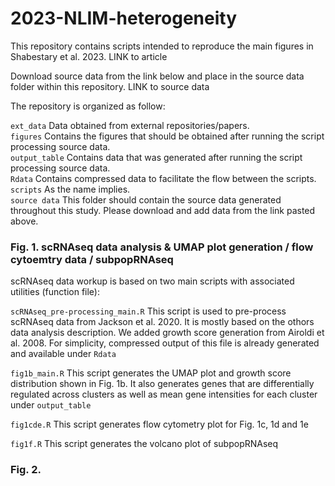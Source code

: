 # 2023-NLIM-heterogeneity

This repository contains scripts intended to reproduce the main figures in Shabestary et al. 2023. 
LINK to article

Download source data from the link below and place in the source data folder within this repository. 
LINK to source data

The repository is organized as follow:

`ext_data` Data obtained from external repositories/papers.  
`figures` Contains the figures that should be obtained after running the script processing source data.  
`output_table` Contains data that was generated after running the script processing source data.  
`Rdata` Contains compressed data to facilitate the flow between the scripts.  
`scripts` As the name implies.  
`source data` This folder should contain the source data generated throughout this study. Please download and add data from the link pasted above.  

### Fig. 1. scRNAseq data analysis & UMAP plot generation / flow cytoemtry data / subpopRNAseq ###

scRNAseq data workup is based on two main scripts with associated utilities (function file):

`scRNAseq_pre-processing_main.R` This script is used to pre-process scRNAseq data from Jackson et al. 2020. It is mostly based on the othors data analysis description. We added growth score generation from Airoldi et al. 2008. For simplicity, compressed output of this file is already generated and available under `Rdata`

`fig1b_main.R` This script generates the UMAP plot and growth score distribution shown in Fig. 1b. It also generates genes that are differentially regulated across clusters as well as mean gene intensities for each cluster under `output_table`

`fig1cde.R` This script generates flow cytometry plot for Fig. 1c, 1d and 1e

`fig1f.R` This script generates the volcano plot of subpopRNAseq

### Fig. 2.  ###






